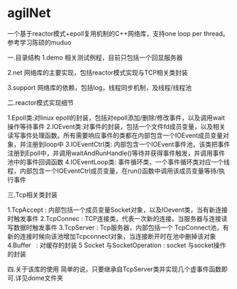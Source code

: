 # agilNet
一个基于reactor模式+epoll复用机制的C++网络库，支持one loop per thread。  参考学习陈硕的muduo



一.目录结构
1.demo 相关测试例程，目前只包括一个回显服务器

2.net 网络库的主要实现，包括reactor模式实现与TCP相关类封装

3.support 网络库的依赖，包括log，线程同步机制，及线程/线程池


二.reactor模式实现细节  

1.Epoll类:对linux epoll的封装，包括对epoll添加/删除/修改事件，以及调用wait操作等待事件
2.IOEvent类:对事件的封装，包括一个文件fd成员变量，以及相关读写事件处理函数。所有需要响应事件的类都在内部包含一个IOEvent成员变量对象，并注册到loop中
3.IOEventCtrl类: 内部包含一个IOEvent事件池，该类把事件注册到Epoll中，并调用waitAndRunHandle()等待并获得事件触发，并调用事件池中的事件回调函数
4.IOEventLoop类: 事件循环类，一个事件循环类对应一个线程，内部包含一个IOEventCtrl成员变量，在run()函数中调用该成员变量等待/执行事件


三.Tcp相关类封装

1.TcpAccept : 内部包括一个成员变量Socket对象，以及IOevent类，当有新连接时触发事件
2.TcpConnec : TCP连接类，代表一次新的连接。当服务器与连接读写数据时触发事件
3.TcpServer : Tcp服务器，内部包括一个 TcpConnect池，有新的连接时候向该池增加Tcpconnect对象，当连接断开时在池中删掉该对象
4.Buffer    : 对缓存的封装
5 Socket 与SocketOperation : socket 与socket操作的封装


四.关于该库的使用
简单的说，只要继承自TcpServer类并实现几个虚事件函数即可.详见dome文件夹
